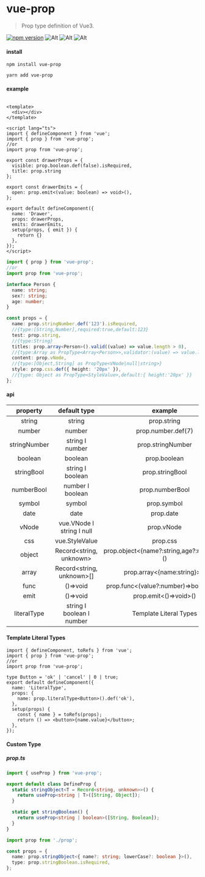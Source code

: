 # vue-prop

> Prop type definition of Vue3.

[![npm version](https://badge.fury.io/js/vue-prop.svg)](https://badge.fury.io/js/vue-prop)
![Alt](https://img.shields.io/github/issues/uinio/vue-prop)
![Alt](https://img.shields.io/github/forks/uinio/vue-prop)
![Alt](https://img.shields.io/github/stars/uinio/vue-prop)

#### install

```shell
npm install vue-prop

yarn add vue-prop
```

#### example

```vue

<template>
  <div></div>
</template>

<script lang="ts">
import { defineComponent } from 'vue';
import { prop } from 'vue-prop';
//or
import prop from 'vue-prop';

export const drawerProps = {
  visible: prop.boolean.def(false).isRequired,
  title: prop.string
};

export const drawerEmits = {
  open: prop.emit<(value: boolean) => void>(),
};

export default defineComponent({
  name: 'Drawer',
  props: drawerProps,
  emits: drawerEmits,
  setup(props, { emit }) {
    return {}
  },
});
</script>

```

```ts
import { prop } from 'vue-prop';
//or
import prop from 'vue-prop';

interface Person {
  name: string;
  sex?: string;
  age: number;
}

const props = {
  name: prop.stringNumber.def('123').isRequired,
  //{type:[String,Number],required:true,default:123}
  test: prop.string,
  //{type:String}
  titles: prop.array<Person>().valid((value) => value.length > 0),
  //{type:Array as PropType<Array<Person>>,validator:(value) => value.length > 0}
  content: prop.vNode,
  //{type:[Object,String] as PropType<VNode|null|string>}
  style: prop.css.def({ height: '20px' }),
  //{type: Object as PropType<StyleValue>,default:{ height:'20px' }}
};
```

#### api

|   property   |            default type             |                          example                          |
|:------------:|:-----------------------------------:|:---------------------------------------------------------:|
|    string    |               string                |                        prop.string                        |
|    number    |               number                |                    prop.number.def(7)                     |
| stringNumber |        string &Iota; number         |                     prop.stringNumber                     |
|   boolean    |               boolean               |                       prop.boolean                        |
|  stringBool  |        string &Iota; boolean        |                      prop.stringBool                      |
|  numberBool  |        number &Iota; boolean        |                      prop.numberBool                      |
|    symbol    |               symbol                |                        prop.symbol                        |
|     date     |                date                 |                         prop.date                         |
|    vNode     | vue.VNode &Iota; string &Iota; null |                        prop.vNode                         |
|     css      |           vue.StyleValue            |                         prop.css                          |
|    object    |       Record<string, unknown>       |         prop.object<{name?:string,age?:number}>()         |
|    array     |      Record<string, unknown>[]      |                prop.array<{name:string}>()                |
|     func     |              ()=>void               |          prop.func<(value?:number)=>boolean>()            |
|     emit     |              ()=>void               |                   prop.emit<()=>void>()                   |
| literalType  | string &Iota; boolean &Iota; number |                  Template Literal Types                   |

#### Template Literal Types

```tsx
import { defineComponent, toRefs } from 'vue';
import { prop } from 'vue-prop';
//or
import prop from 'vue-prop';

type Button = 'ok' | 'cancel' | 0 | true;
export default defineComponent({
  name: 'LiteralType',
  props: {
    name: prop.literalType<Button>().def('ok'),
  },
  setup(props) {
    const { name } = toRefs(props);
    return () => <button>{name.value}</button>;
  },
});
```

#### Custom Type

##### _prop.ts_

```ts
import { useProp } from 'vue-prop';

export default class DefineProp {
  static stringObject<T = Record<string, unknown>>() {
    return useProp<string | T>([String, Object]);
  }

  static get stringBoolean() {
    return useProp<string | boolean>([String, Boolean]);
  }
}


```

```ts
import prop from './prop';

const props = {
  name: prop.stringObject<{ name?: string; lowerCase?: boolean }>(),
  type: prop.stringBoolean.isRequired,
};
```

